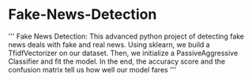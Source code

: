 # Fake-News-Detection
'''   Fake News Detection: This advanced python project of detecting fake news deals with fake and real news.       Using sklearn, we build a TfidfVectorizer on our dataset.        Then, we initialize a PassiveAggressive Classifier and fit the model.        In the end, the accuracy score and the confusion matrix tell us how well our model fares '''
